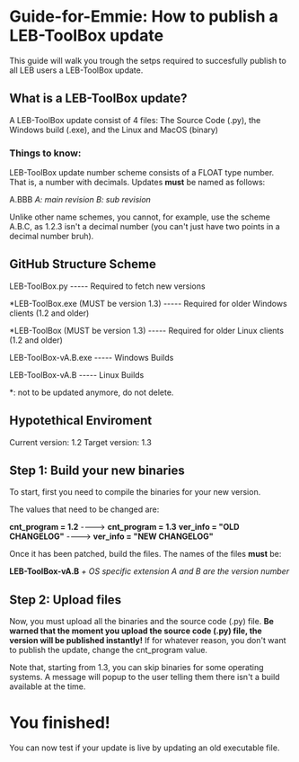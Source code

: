 # Guide-for-Emmie: How to publish a LEB-ToolBox update
This guide will walk you trough the setps required to succesfully publish to all LEB users a LEB-ToolBox update.

## What is a LEB-ToolBox update?
A LEB-ToolBox update consist of 4 files: The Source Code (.py), the Windows build (.exe), and the Linux and MacOS (binary)

### Things to know:
LEB-ToolBox update number scheme consists of a FLOAT type number. That is, a number with decimals.
Updates __must__ be named as follows:

A.BBB
_A: main revision_
_B: sub revision_

Unlike other name schemes, you cannot, for example, use the scheme A.B.C, as 1.2.3 isn't a decimal number (you can't just have two points in a decimal number bruh).

## GitHub Structure Scheme
LEB-ToolBox.py  -----  Required to fetch new versions

*LEB-ToolBox.exe (MUST be version 1.3)  -----  Required for older Windows clients (1.2 and older)

*LEB-ToolBox (MUST be version 1.3)  -----  Required for older Linux clients (1.2 and older)

LEB-ToolBox-vA.B.exe  -----  Windows Builds

LEB-ToolBox-vA.B  -----  Linux Builds

*: not to be updated anymore, do not delete.

## Hypotethical Enviroment
Current version: 1.2
Target version: 1.3

## Step 1: Build your __new__ binaries
To start, first you need to compile the binaries for your new version.

The values that need to be changed are:

__cnt_program = 1.2__ ----> __cnt_program = 1.3__
__ver_info = "OLD CHANGELOG"__ ----> __ver_info = "NEW CHANGELOG"__

Once it has been patched, build the files.
The names of the files __must__ be:

__LEB-ToolBox-vA.B__ _+ OS specific extension_
_A and B are the version number_

## Step 2: Upload files
Now, you must upload all the binaries and the source code (.py) file.
__Be warned that the moment you upload the source code (.py) file, the version will be published instantly!__
If for whatever reason, you don't want to publish the update, change the cnt_program value.

Note that, starting from 1.3, you can skip binaries for some operating systems. A message will popup to the user telling them there isn't a build available at the time.

# You finished!
You can now test if your update is live by updating an old executable file.

